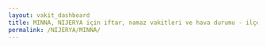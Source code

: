 ```yaml
---
layout: vakit_dashboard
title: MINNA, NIJERYA için iftar, namaz vakitleri ve hava durumu - ilçe/eyalet seç
permalink: /NIJERYA/MINNA/
---
```


<script type="text/javascript">
  var GLOBAL_COUNTRY = 'NIJERYA';
  var GLOBAL_CITY = 'MINNA';
  var GLOBAL_STATE = '';
  var lat = 72;
  var lon = 21;
</script>
